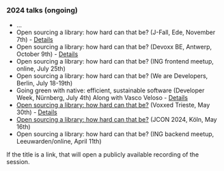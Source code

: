 ### 2024 talks (ongoing)

* ...
* Open sourcing a library: how hard can that be? (J-Fall, Ede, November 7th) - [Details](https://jfall.nl/speakers-2024/)
* Open sourcing a library: how hard can that be? (Devoxx BE, Antwerp, October 9th) - [Details](https://devoxx.be/talk/?id=8192)
* Open sourcing a library: how hard can that be? (ING frontend meetup, online, July 25th)
* Open sourcing a library: how hard can that be? (We are Developers, Berlin, July 18-19th)
* Going green with native: efficient, sustainable software (Developer Week, Nürnberg, July 4th) Along with Vasco Veloso - [Details](https://www.developer-week.de/programm/#/talk/going-green-with-native-efficient-sustainable-software)
* [Open sourcing a library: how hard can that be?](https://www.youtube.com/watch?v=0f_hv_Dl8Ug) (Voxxed Trieste, May 30th) - [Details](https://voxxeddays.com/trieste/schedule/talk/?id=3263)
* [Open sourcing a library: how hard can that be?](https://www.youtube.com/watch?v=Q-s91IuCVSA) (JCON 2024, Köln, May 16th)
* Open sourcing a library: how hard can that be? (ING backend meetup, Leeuwarden/online, April 11th)

If the title is a link, that will open a publicly available recording of the session.

